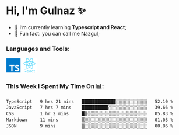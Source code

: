 <h1 align="left">Hi, I'm Gulnaz ✨</h1>
<!--  <img src="https://komarev.com/ghpvc/?username=funchosa&label=Profile%20views&color=0e75b6&style=flat" alt="funchosa"  />  -->

- 🌱 I’m currently learning **Typescript and React**;
- 👾 Fun fact: you can call me Nazgul;
<h3 align="left">Languages and Tools:</h3>

<p align="left"> 
 <!-- html5 -->
<!-- <a href="https://www.w3.org/html/" target="_blank" rel="noreferrer">    -->
<!-- <img src="https://raw.githubusercontent.com/devicons/devicon/master/icons/html5/html5-original-wordmark.svg" alt="html5" width="40" height="40"/> </a>  -->
<!-- css3 -->
<!-- <a href="https://www.w3schools.com/css/" target="_blank" rel="noreferrer">  -->
<!-- <img src="https://raw.githubusercontent.com/devicons/devicon/master/icons/css3/css3-original-wordmark.svg" alt="css3" width="40" height="40"/> </a>  -->
<!-- nodejs -->
<!-- <a href="https://nodejs.org/" target="_blank" rel="noreferrer">  -->
<!-- <img src="https://raw.githubusercontent.com/devicons/devicon/master/icons/nodejs/nodejs-original.svg" alt="css3" width="40" height="40"/> </a>  -->
<!-- javascript -->
<!-- <a href="https://developer.mozilla.org/en-US/docs/Web/JavaScript" target="_blank" rel="noreferrer">    -->
<!-- <img src="https://raw.githubusercontent.com/devicons/devicon/master/icons/javascript/javascript-original.svg" alt="javascript" width="40" height="40"/> </a>  -->
<!-- typescript -->
<a href="https://www.typescriptlang.org" target="_blank" rel="noreferrer">   
<img src="https://raw.githubusercontent.com/devicons/devicon/master/icons/typescript/typescript-original.svg" alt="typescript" width="40" height="40"/></a> 
<!-- react -->
<a href="https://reactjs.org/" target="_blank" rel="noreferrer">   
<img src="https://raw.githubusercontent.com/devicons/devicon/master/icons/react/react-original-wordmark.svg" alt="react" width="40" height="40"/></a> 
  
<!-- <a href="https://www.docker.com" target="_blank" rel="noreferrer">   
<img src="https://raw.githubusercontent.com/devicons/devicon/master/icons/docker/docker-original-wordmark.svg" alt="react" width="40" height="40"/> </a> 

<a href="https://www.mongodb.com" target="_blank" rel="noreferrer">   
<img src="https://raw.githubusercontent.com/devicons/devicon/master/icons/mongodb/mongodb-original-wordmark.svg" alt="react" width="40" height="40"/> </a> 

<a href="https://www.npmjs.com" target="_blank" rel="noreferrer">   
<img src="https://raw.githubusercontent.com/devicons/devicon/master/icons/npm/npm-original-wordmark.svg" alt="react" width="40" height="40"/> </a> 

<a href="https://code.visualstudio.com" target="_blank" rel="noreferrer">   
<img src="https://raw.githubusercontent.com/devicons/devicon/master/icons/visualstudio/visualstudio-plain-wordmark.svg" alt="react" width="40" height="40"/> </a> 
 -->


  
<h3 align="left">This Week I Spent My Time On 📊:</h3>
<!--START_SECTION:waka-->

```txt
TypeScript   9 hrs 21 mins   █████████████░░░░░░░░░░░░   52.10 %
JavaScript   7 hrs 7 mins    ██████████░░░░░░░░░░░░░░░   39.66 %
CSS          1 hr 2 mins     █▒░░░░░░░░░░░░░░░░░░░░░░░   05.83 %
Markdown     11 mins         ▒░░░░░░░░░░░░░░░░░░░░░░░░   01.03 %
JSON         9 mins          ▒░░░░░░░░░░░░░░░░░░░░░░░░   00.86 %
```

<!--END_SECTION:waka-->
